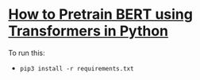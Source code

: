 # [How to Pretrain BERT using Transformers in Python](https://www.thepythoncode.com/article/pretraining-bert-huggingface-transformers-in-python)
To run this:
- `pip3 install -r requirements.txt`
